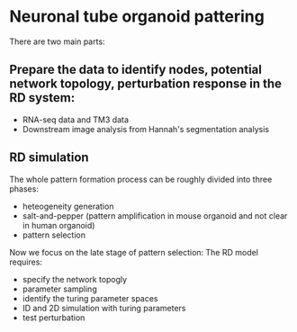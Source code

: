 # Neuronal tube organoid pattering

There are two main parts:

## Prepare the data to identify nodes, potential network topology, perturbation response in the RD system:
- RNA-seq data and TM3 data
- Downstream image analysis from Hannah's segmentation analysis

## RD simulation
The whole pattern formation process can be roughly divided into three phases:
- heteogeneity generation
- salt-and-pepper (pattern amplification in mouse organoid and not clear in human organoid)
- pattern selection

Now we focus on the late stage of pattern selection:
The RD model requires:
- specify the network topogly
- parameter sampling
- identify the turing parameter spaces
- ID and 2D simulation with turing parameters
- test perturbation


